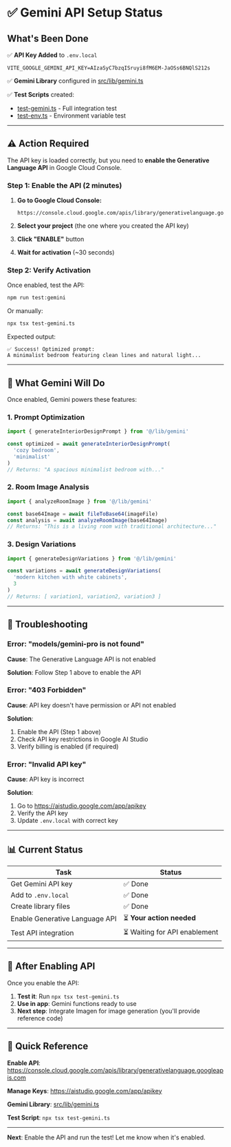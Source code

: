 # ✅ Gemini API Setup Status

## What's Been Done

✅ **API Key Added** to `.env.local`
```
VITE_GOOGLE_GEMINI_API_KEY=AIzaSyC7bzqISruyi8fM6EM-JaOSs6BNQlS212s
```

✅ **Gemini Library** configured in [src/lib/gemini.ts](src/lib/gemini.ts)

✅ **Test Scripts** created:
- [test-gemini.ts](test-gemini.ts) - Full integration test
- [test-env.ts](test-env.ts) - Environment variable test

---

## ⚠️ Action Required

The API key is loaded correctly, but you need to **enable the Generative Language API** in Google Cloud Console.

### Step 1: Enable the API (2 minutes)

1. **Go to Google Cloud Console:**
   ```
   https://console.cloud.google.com/apis/library/generativelanguage.googleapis.com
   ```

2. **Select your project** (the one where you created the API key)

3. **Click "ENABLE"** button

4. **Wait for activation** (~30 seconds)

### Step 2: Verify Activation

Once enabled, test the API:

```bash
npm run test:gemini
```

Or manually:

```bash
npx tsx test-gemini.ts
```

Expected output:
```
✅ Success! Optimized prompt:
A minimalist bedroom featuring clean lines and natural light...
```

---

## 🎯 What Gemini Will Do

Once enabled, Gemini powers these features:

### 1. Prompt Optimization
```typescript
import { generateInteriorDesignPrompt } from '@/lib/gemini'

const optimized = await generateInteriorDesignPrompt(
  'cozy bedroom',
  'minimalist'
)
// Returns: "A spacious minimalist bedroom with..."
```

### 2. Room Image Analysis
```typescript
import { analyzeRoomImage } from '@/lib/gemini'

const base64Image = await fileToBase64(imageFile)
const analysis = await analyzeRoomImage(base64Image)
// Returns: "This is a living room with traditional architecture..."
```

### 3. Design Variations
```typescript
import { generateDesignVariations } from '@/lib/gemini'

const variations = await generateDesignVariations(
  'modern kitchen with white cabinets',
  3
)
// Returns: [ variation1, variation2, variation3 ]
```

---

## 🔧 Troubleshooting

### Error: "models/gemini-pro is not found"

**Cause**: The Generative Language API is not enabled

**Solution**: Follow Step 1 above to enable the API

### Error: "403 Forbidden"

**Cause**: API key doesn't have permission or API not enabled

**Solution**:
1. Enable the API (Step 1 above)
2. Check API key restrictions in Google AI Studio
3. Verify billing is enabled (if required)

### Error: "Invalid API key"

**Cause**: API key is incorrect

**Solution**:
1. Go to https://aistudio.google.com/app/apikey
2. Verify the API key
3. Update `.env.local` with correct key

---

## 📊 Current Status

| Task | Status |
|------|--------|
| Get Gemini API key | ✅ Done |
| Add to `.env.local` | ✅ Done |
| Create library files | ✅ Done |
| Enable Generative Language API | ⏳ **Your action needed** |
| Test API integration | ⏳ Waiting for API enablement |

---

## 🚀 After Enabling API

Once you enable the API:

1. **Test it**: Run `npx tsx test-gemini.ts`
2. **Use in app**: Gemini functions ready to use
3. **Next step**: Integrate Imagen for image generation (you'll provide reference code)

---

## 📝 Quick Reference

**Enable API**: https://console.cloud.google.com/apis/library/generativelanguage.googleapis.com

**Manage Keys**: https://aistudio.google.com/app/apikey

**Gemini Library**: [src/lib/gemini.ts](src/lib/gemini.ts)

**Test Script**: `npx tsx test-gemini.ts`

---

**Next**: Enable the API and run the test! Let me know when it's enabled.

